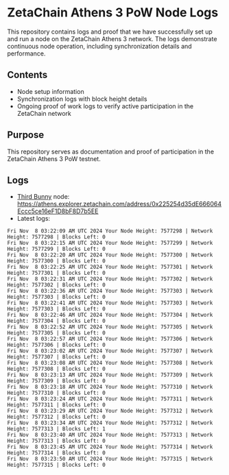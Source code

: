 # ZetaChain Athens 3 PoW Node Logs
This repository contains logs and proof that we have successfully set up and run a node on the ZetaChain Athens 3 network. The logs demonstrate continuous node operation, including synchronization details and performance.

## Contents
- Node setup information
- Synchronization logs with block height details
- Ongoing proof of work logs to verify active participation in the ZetaChain network

## Purpose
This repository serves as documentation and proof of participation in the ZetaChain Athens 3 PoW testnet.

## Logs

- [Third Bunny](https://thirdbunny.xyz/) node: https://athens.explorer.zetachain.com/address/0x225254d35dE666064Eccc5ce16eF1D8bF8D7b5EE
- Latest logs:
```
Fri Nov  8 03:22:09 AM UTC 2024 Your Node Height: 7577298 | Network Height: 7577298 | Blocks Left: 0
Fri Nov  8 03:22:15 AM UTC 2024 Your Node Height: 7577299 | Network Height: 7577299 | Blocks Left: 0
Fri Nov  8 03:22:20 AM UTC 2024 Your Node Height: 7577300 | Network Height: 7577300 | Blocks Left: 0
Fri Nov  8 03:22:25 AM UTC 2024 Your Node Height: 7577301 | Network Height: 7577301 | Blocks Left: 0
Fri Nov  8 03:22:31 AM UTC 2024 Your Node Height: 7577302 | Network Height: 7577302 | Blocks Left: 0
Fri Nov  8 03:22:36 AM UTC 2024 Your Node Height: 7577303 | Network Height: 7577303 | Blocks Left: 0
Fri Nov  8 03:22:41 AM UTC 2024 Your Node Height: 7577303 | Network Height: 7577303 | Blocks Left: 0
Fri Nov  8 03:22:46 AM UTC 2024 Your Node Height: 7577304 | Network Height: 7577304 | Blocks Left: 0
Fri Nov  8 03:22:52 AM UTC 2024 Your Node Height: 7577305 | Network Height: 7577305 | Blocks Left: 0
Fri Nov  8 03:22:57 AM UTC 2024 Your Node Height: 7577306 | Network Height: 7577306 | Blocks Left: 0
Fri Nov  8 03:23:02 AM UTC 2024 Your Node Height: 7577307 | Network Height: 7577307 | Blocks Left: 0
Fri Nov  8 03:23:08 AM UTC 2024 Your Node Height: 7577308 | Network Height: 7577308 | Blocks Left: 0
Fri Nov  8 03:23:13 AM UTC 2024 Your Node Height: 7577309 | Network Height: 7577309 | Blocks Left: 0
Fri Nov  8 03:23:18 AM UTC 2024 Your Node Height: 7577310 | Network Height: 7577310 | Blocks Left: 0
Fri Nov  8 03:23:24 AM UTC 2024 Your Node Height: 7577311 | Network Height: 7577311 | Blocks Left: 0
Fri Nov  8 03:23:29 AM UTC 2024 Your Node Height: 7577312 | Network Height: 7577312 | Blocks Left: 0
Fri Nov  8 03:23:34 AM UTC 2024 Your Node Height: 7577312 | Network Height: 7577313 | Blocks Left: 1
Fri Nov  8 03:23:40 AM UTC 2024 Your Node Height: 7577313 | Network Height: 7577313 | Blocks Left: 0
Fri Nov  8 03:23:45 AM UTC 2024 Your Node Height: 7577314 | Network Height: 7577314 | Blocks Left: 0
Fri Nov  8 03:23:50 AM UTC 2024 Your Node Height: 7577315 | Network Height: 7577315 | Blocks Left: 0
```
